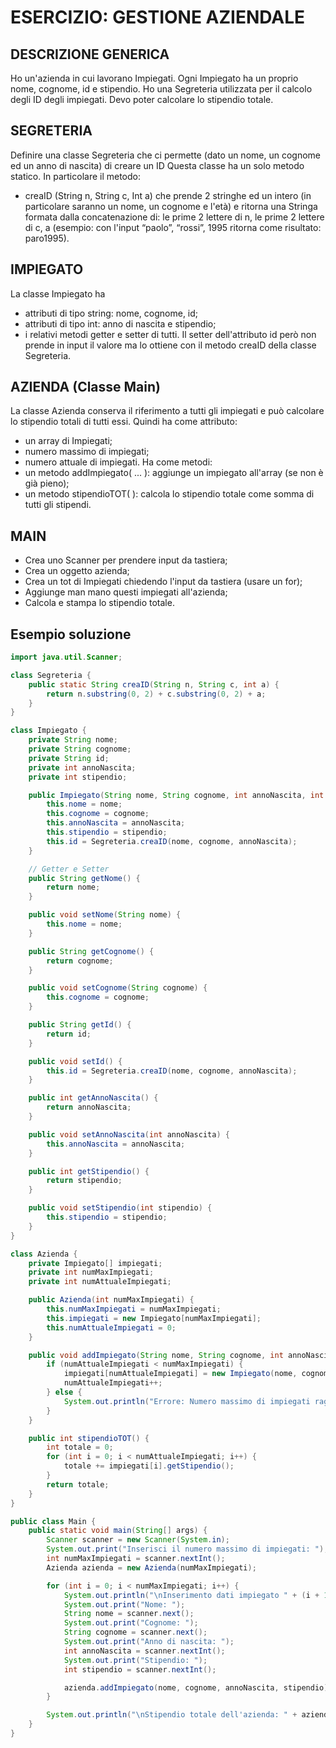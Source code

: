 # ESERCIZIO: GESTIONE AZIENDALE

## DESCRIZIONE GENERICA

Ho un'azienda in cui lavorano Impiegati.
Ogni Impiegato ha un proprio nome, cognome, id e stipendio.
Ho una Segreteria utilizzata per il calcolo degli ID degli impiegati.
Devo poter calcolare lo stipendio totale.

## SEGRETERIA

Definire una classe Segreteria che ci permette (dato un nome, un cognome ed un anno
di nascita) di creare un ID
Questa classe ha un solo metodo statico.
In particolare il metodo:

* creaID (String n, String c, Int a)
che prende 2 stringhe ed un intero (in particolare saranno un nome, un
cognome e l'età) e ritorna una Stringa formata dalla concatenazione di: le prime
2 lettere di n, le prime 2 lettere di c, a (esempio: con l'input “paolo”, “rossi”,
1995 ritorna come risultato: paro1995).

## IMPIEGATO

La classe Impiegato ha

* attributi di tipo string: nome, cognome, id;
* attributi di tipo int: anno di nascita e stipendio;
* i relativi metodi getter e setter di tutti.
Il setter dell'attributo id però non prende in input il valore ma lo ottiene con il metodo
creaID della classe Segreteria.

## AZIENDA (Classe Main)

La classe Azienda conserva il riferimento a tutti gli impiegati e può calcolare lo
stipendio totali di tutti essi.
Quindi ha come attributo:

* un array di Impiegati;
* numero massimo di impiegati;
* numero attuale di impiegati.
Ha come metodi:
* un metodo addImpiegato( ... ):
aggiunge un impiegato all'array (se non è già pieno);
* un metodo stipendioTOT( ):
calcola lo stipendio totale come somma di tutti gli stipendi.

## MAIN

* Crea uno Scanner per prendere input da tastiera;
* Crea un oggetto azienda;
* Crea un tot di Impiegati chiedendo l'input da tastiera (usare un for);
* Aggiunge man mano questi impiegati all'azienda;
* Calcola e stampa lo stipendio totale.


## Esempio soluzione

```java
import java.util.Scanner;

class Segreteria {
    public static String creaID(String n, String c, int a) {
        return n.substring(0, 2) + c.substring(0, 2) + a;
    }
}

class Impiegato {
    private String nome;
    private String cognome;
    private String id;
    private int annoNascita;
    private int stipendio;

    public Impiegato(String nome, String cognome, int annoNascita, int stipendio) {
        this.nome = nome;
        this.cognome = cognome;
        this.annoNascita = annoNascita;
        this.stipendio = stipendio;
        this.id = Segreteria.creaID(nome, cognome, annoNascita);
    }

    // Getter e Setter
    public String getNome() {
        return nome;
    }

    public void setNome(String nome) {
        this.nome = nome;
    }

    public String getCognome() {
        return cognome;
    }

    public void setCognome(String cognome) {
        this.cognome = cognome;
    }

    public String getId() {
        return id;
    }

    public void setId() {
        this.id = Segreteria.creaID(nome, cognome, annoNascita);
    }

    public int getAnnoNascita() {
        return annoNascita;
    }

    public void setAnnoNascita(int annoNascita) {
        this.annoNascita = annoNascita;
    }

    public int getStipendio() {
        return stipendio;
    }

    public void setStipendio(int stipendio) {
        this.stipendio = stipendio;
    }
}

class Azienda {
    private Impiegato[] impiegati;
    private int numMaxImpiegati;
    private int numAttualeImpiegati;

    public Azienda(int numMaxImpiegati) {
        this.numMaxImpiegati = numMaxImpiegati;
        this.impiegati = new Impiegato[numMaxImpiegati];
        this.numAttualeImpiegati = 0;
    }

    public void addImpiegato(String nome, String cognome, int annoNascita, int stipendio) {
        if (numAttualeImpiegati < numMaxImpiegati) {
            impiegati[numAttualeImpiegati] = new Impiegato(nome, cognome, annoNascita, stipendio);
            numAttualeImpiegati++;
        } else {
            System.out.println("Errore: Numero massimo di impiegati raggiunto.");
        }
    }

    public int stipendioTOT() {
        int totale = 0;
        for (int i = 0; i < numAttualeImpiegati; i++) {
            totale += impiegati[i].getStipendio();
        }
        return totale;
    }
}

public class Main {
    public static void main(String[] args) {
        Scanner scanner = new Scanner(System.in);
        System.out.print("Inserisci il numero massimo di impiegati: ");
        int numMaxImpiegati = scanner.nextInt();
        Azienda azienda = new Azienda(numMaxImpiegati);

        for (int i = 0; i < numMaxImpiegati; i++) {
            System.out.println("\nInserimento dati impiegato " + (i + 1));
            System.out.print("Nome: ");
            String nome = scanner.next();
            System.out.print("Cognome: ");
            String cognome = scanner.next();
            System.out.print("Anno di nascita: ");
            int annoNascita = scanner.nextInt();
            System.out.print("Stipendio: ");
            int stipendio = scanner.nextInt();

            azienda.addImpiegato(nome, cognome, annoNascita, stipendio);
        }

        System.out.println("\nStipendio totale dell'azienda: " + azienda.stipendioTOT());
    }
}
```

